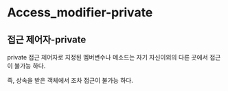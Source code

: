 # Access_modifier-private

## 접근 제어자-private

private 접근 제어자로 지정된 멤버변수나 메소드는 자기 자신이외의 다른 곳에서 접근이 불가능 하다.

즉, 상속을 받은 객체에서 조차 접근이 불가능 하다.
